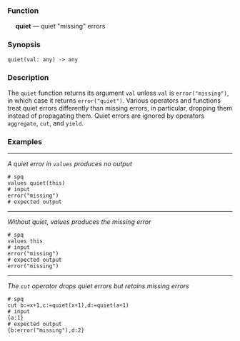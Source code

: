 ### Function

&emsp; **quiet** &mdash; quiet "missing" errors

### Synopsis

```
quiet(val: any) -> any
```

### Description

The `quiet` function returns its argument `val` unless `val` is
`error("missing")`, in which case it returns `error("quiet")`.
Various operators and functions treat quiet errors differently than
missing errors, in particular, dropping them instead of propagating them.
Quiet errors are ignored by operators `aggregate`, `cut`, and `yield`.

### Examples

---

_A quiet error in `values` produces no output_

```mdtest-spq
# spq
values quiet(this)
# input
error("missing")
# expected output
```

---

_Without quiet, values produces the missing error_

```mdtest-spq
# spq
values this
# input
error("missing")
# expected output
error("missing")
```

---

_The `cut` operator drops quiet errors but retains missing errors_

```mdtest-spq
# spq
cut b:=x+1,c:=quiet(x+1),d:=quiet(a+1)
# input
{a:1}
# expected output
{b:error("missing"),d:2}
```
